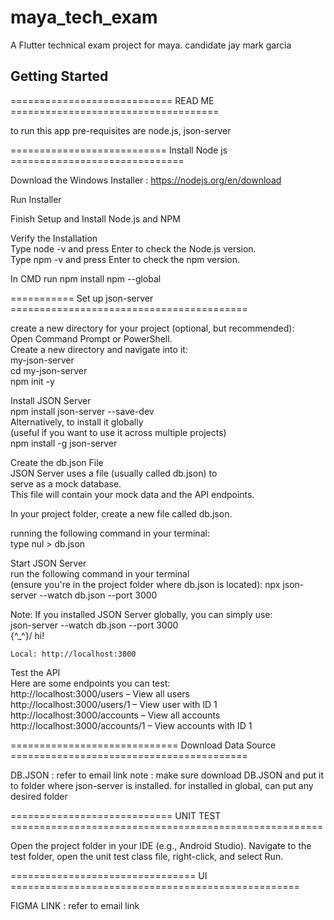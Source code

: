 # maya_tech_exam

A  Flutter technical exam project for maya. candidate jay mark garcia

## Getting Started

============================ READ ME ====================================	 
									 
to run this app pre-requisites are node.js, json-server			 
									  
=========================== Install Node js ==============================		
									  
Download the Windows Installer : https://nodejs.org/en/download		 
									
Run Installer								
									
Finish Setup and Install Node.js and NPM				 
									
Verify the Installation							 
	Type node -v and press Enter to check the Node.js version.	 
	Type npm -v and press Enter to check the npm version.		 
									
In CMD run npm install npm --global					
									
=========== Set up json-server =========================================
									
create a new directory for your project (optional, but recommended):	
Open Command Prompt or PowerShell.					
Create a new directory and navigate into it:				
	my-json-server							
	cd my-json-server					
	npm init -y							
									
Install JSON Server							
	npm install json-server --save-dev				
Alternatively, to install it globally 					
(useful if you want to use it across multiple projects)			
	npm install -g json-server					
									
Create the db.json File							
JSON Server uses a file (usually called db.json) to 			
serve as a mock database. 						
This file will contain your mock data and the API endpoints.		
									
In your project folder, create a new file called db.json.		
									
running the following command in your terminal:				
	type nul > db.json						
									
Start JSON Server							
run the following command in your terminal 				
	(ensure you're in the project folder where db.json is located):	
	npx json-server --watch db.json --port 3000			
									
Note: If you installed JSON Server globally, you can simply use:	
	json-server --watch db.json --port 3000				
	\{^_^}/ hi!							
									
	Local: http://localhost:3000					
									
Test the API								
Here are some endpoints you can test:					
http://localhost:3000/users – View all users				
http://localhost:3000/users/1 – View user with ID 1			
http://localhost:3000/accounts – View all accounts			
http://localhost:3000/accounts/1 – View accounts with ID 1		
									


============================= Download Data Source =========================================

DB.JSON : refer to email link
	note : make sure download DB.JSON and put it to folder where json-server is installed.
	for installed in global, can put any desired folder

============================ UNIT TEST ======================================================

Open the project folder in your IDE (e.g., Android Studio).
Navigate to the test folder, open the unit test class file, right-click, and select Run.


================================ UI ==================================================

FIGMA LINK : refer to email link

